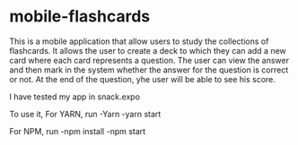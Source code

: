 # mobile-flashcards

This is a mobile application that allow users to study the collections of flashcards. 
It allows the user to create a deck to which they can add a new card where each card represents a question. The user can view the answer and then mark in the system whether the answer for the question is correct or not. At the end of the question, yhe user will be able to see his score.

I have tested my app in snack.expo

To use it,
For YARN, run
-Yarn
-yarn start

For NPM, run
-npm install
-npm start
 
